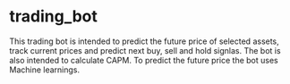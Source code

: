 # trading_bot
This trading bot is intended to predict the future price of selected assets, track current prices and predict next buy, sell and hold signlas. The bot is also intended to calculate CAPM. To predict the future price the bot uses Machine learnings.

